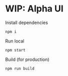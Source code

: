 # WIP: Alpha UI

Install dependencies

`npm i`

Run local

`npm start`

Build (for production)

`npm run build`

